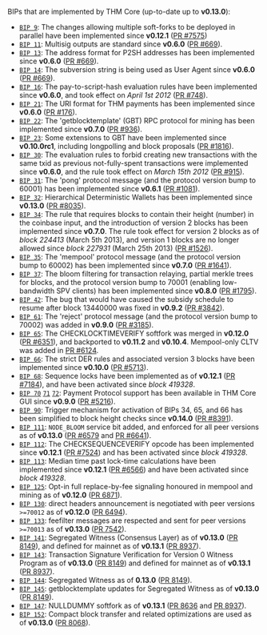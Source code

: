 BIPs that are implemented by THM Core (up-to-date up to **v0.13.0**):

* [`BIP 9`](https://github.com/thm/bips/blob/master/bip-0009.mediawiki): The changes allowing multiple soft-forks to be deployed in parallel have been implemented since **v0.12.1**  ([PR #7575](https://github.com/thm/thm/pull/7575))
* [`BIP 11`](https://github.com/thm/bips/blob/master/bip-0011.mediawiki): Multisig outputs are standard since **v0.6.0** ([PR #669](https://github.com/thm/thm/pull/669)).
* [`BIP 13`](https://github.com/thm/bips/blob/master/bip-0013.mediawiki): The address format for P2SH addresses has been implemented since **v0.6.0** ([PR #669](https://github.com/thm/thm/pull/669)).
* [`BIP 14`](https://github.com/thm/bips/blob/master/bip-0014.mediawiki): The subversion string is being used as User Agent since **v0.6.0** ([PR #669](https://github.com/thm/thm/pull/669)).
* [`BIP 16`](https://github.com/thm/bips/blob/master/bip-0016.mediawiki): The pay-to-script-hash evaluation rules have been implemented since **v0.6.0**, and took effect on *April 1st 2012* ([PR #748](https://github.com/thm/thm/pull/748)).
* [`BIP 21`](https://github.com/thm/bips/blob/master/bip-0021.mediawiki): The URI format for THM payments has been implemented since **v0.6.0** ([PR #176](https://github.com/thm/thm/pull/176)).
* [`BIP 22`](https://github.com/thm/bips/blob/master/bip-0022.mediawiki): The 'getblocktemplate' (GBT) RPC protocol for mining has been implemented since **v0.7.0** ([PR #936](https://github.com/thm/thm/pull/936)).
* [`BIP 23`](https://github.com/thm/bips/blob/master/bip-0023.mediawiki): Some extensions to GBT have been implemented since **v0.10.0rc1**, including longpolling and block proposals ([PR #1816](https://github.com/thm/thm/pull/1816)).
* [`BIP 30`](https://github.com/thm/bips/blob/master/bip-0030.mediawiki): The evaluation rules to forbid creating new transactions with the same txid as previous not-fully-spent transactions were implemented since **v0.6.0**, and the rule took effect on *March 15th 2012* ([PR #915](https://github.com/thm/thm/pull/915)).
* [`BIP 31`](https://github.com/thm/bips/blob/master/bip-0031.mediawiki): The 'pong' protocol message (and the protocol version bump to 60001) has been implemented since **v0.6.1** ([PR #1081](https://github.com/thm/thm/pull/1081)).
* [`BIP 32`](https://github.com/thm/bips/blob/master/bip-0032.mediawiki): Hierarchical Deterministic Wallets has been implemented since **v0.13.0** ([PR #8035](https://github.com/thm/thm/pull/8035)).
* [`BIP 34`](https://github.com/thm/bips/blob/master/bip-0034.mediawiki): The rule that requires blocks to contain their height (number) in the coinbase input, and the introduction of version 2 blocks has been implemented since **v0.7.0**. The rule took effect for version 2 blocks as of *block 224413* (March 5th 2013), and version 1 blocks are no longer allowed since *block 227931* (March 25th 2013) ([PR #1526](https://github.com/thm/thm/pull/1526)).
* [`BIP 35`](https://github.com/thm/bips/blob/master/bip-0035.mediawiki): The 'mempool' protocol message (and the protocol version bump to 60002) has been implemented since **v0.7.0** ([PR #1641](https://github.com/thm/thm/pull/1641)).
* [`BIP 37`](https://github.com/thm/bips/blob/master/bip-0037.mediawiki): The bloom filtering for transaction relaying, partial merkle trees for blocks, and the protocol version bump to 70001 (enabling low-bandwidth SPV clients) has been implemented since **v0.8.0** ([PR #1795](https://github.com/thm/thm/pull/1795)).
* [`BIP 42`](https://github.com/thm/bips/blob/master/bip-0042.mediawiki): The bug that would have caused the subsidy schedule to resume after block 13440000 was fixed in **v0.9.2** ([PR #3842](https://github.com/thm/thm/pull/3842)).
* [`BIP 61`](https://github.com/thm/bips/blob/master/bip-0061.mediawiki): The 'reject' protocol message (and the protocol version bump to 70002) was added in **v0.9.0** ([PR #3185](https://github.com/thm/thm/pull/3185)).
* [`BIP 65`](https://github.com/thm/bips/blob/master/bip-0065.mediawiki): The CHECKLOCKTIMEVERIFY softfork was merged in **v0.12.0** ([PR #6351](https://github.com/thm/thm/pull/6351)), and backported to **v0.11.2** and **v0.10.4**. Mempool-only CLTV was added in [PR #6124](https://github.com/thm/thm/pull/6124).
* [`BIP 66`](https://github.com/thm/bips/blob/master/bip-0066.mediawiki): The strict DER rules and associated version 3 blocks have been implemented since **v0.10.0** ([PR #5713](https://github.com/thm/thm/pull/5713)).
* [`BIP 68`](https://github.com/thm/bips/blob/master/bip-0068.mediawiki): Sequence locks have been implemented as of **v0.12.1**  ([PR #7184](https://github.com/thm/thm/pull/7184)), and have been activated since *block 419328*.
* [`BIP 70`](https://github.com/thm/bips/blob/master/bip-0070.mediawiki) [`71`](https://github.com/thm/bips/blob/master/bip-0071.mediawiki) [`72`](https://github.com/thm/bips/blob/master/bip-0072.mediawiki): Payment Protocol support has been available in THM Core GUI since **v0.9.0** ([PR #5216](https://github.com/thm/thm/pull/5216)).
* [`BIP 90`](https://github.com/thm/bips/blob/master/bip-0090.mediawiki): Trigger mechanism for activation of BIPs 34, 65, and 66 has been simplified to block height checks since **v0.14.0** ([PR #8391](https://github.com/thm/thm/pull/8391)).
* [`BIP 111`](https://github.com/thm/bips/blob/master/bip-0111.mediawiki): `NODE_BLOOM` service bit added, and enforced for all peer versions as of **v0.13.0** ([PR #6579](https://github.com/thm/thm/pull/6579) and [PR #6641](https://github.com/thm/thm/pull/6641)).
* [`BIP 112`](https://github.com/thm/bips/blob/master/bip-0112.mediawiki): The CHECKSEQUENCEVERIFY opcode has been implemented since **v0.12.1** ([PR #7524](https://github.com/thm/thm/pull/7524)) and has been activated since *block 419328*.
* [`BIP 113`](https://github.com/thm/bips/blob/master/bip-0113.mediawiki): Median time past lock-time calculations have been implemented since **v0.12.1** ([PR #6566](https://github.com/thm/thm/pull/6566)) and have been activated since *block 419328*.
* [`BIP 125`](https://github.com/thm/bips/blob/master/bip-0125.mediawiki): Opt-in full replace-by-fee signaling honoured in mempool and mining as of **v0.12.0** ([PR 6871](https://github.com/thm/thm/pull/6871)).
* [`BIP 130`](https://github.com/thm/bips/blob/master/bip-0130.mediawiki): direct headers announcement is negotiated with peer versions `>=70012` as of **v0.12.0** ([PR 6494](https://github.com/thm/thm/pull/6494)).
* [`BIP 133`](https://github.com/thm/bips/blob/master/bip-0133.mediawiki): feefilter messages are respected and sent for peer versions `>=70013` as of **v0.13.0** ([PR 7542](https://github.com/thm/thm/pull/7542)).
* [`BIP 141`](https://github.com/thm/bips/blob/master/bip-0141.mediawiki): Segregated Witness (Consensus Layer) as of **v0.13.0** ([PR 8149](https://github.com/thm/thm/pull/8149)), and defined for mainnet as of **v0.13.1** ([PR 8937](https://github.com/thm/thm/pull/8937)).
* [`BIP 143`](https://github.com/thm/bips/blob/master/bip-0143.mediawiki): Transaction Signature Verification for Version 0 Witness Program as of **v0.13.0** ([PR 8149](https://github.com/thm/thm/pull/8149)) and defined for mainnet as of **v0.13.1** ([PR 8937](https://github.com/thm/thm/pull/8937)).
* [`BIP 144`](https://github.com/thm/bips/blob/master/bip-0144.mediawiki): Segregated Witness as of **0.13.0** ([PR 8149](https://github.com/thm/thm/pull/8149)).
* [`BIP 145`](https://github.com/thm/bips/blob/master/bip-0145.mediawiki): getblocktemplate updates for Segregated Witness as of **v0.13.0** ([PR 8149](https://github.com/thm/thm/pull/8149)).
* [`BIP 147`](https://github.com/thm/bips/blob/master/bip-0147.mediawiki): NULLDUMMY softfork as of **v0.13.1** ([PR 8636](https://github.com/thm/thm/pull/8636) and [PR 8937](https://github.com/thm/thm/pull/8937)).
* [`BIP 152`](https://github.com/thm/bips/blob/master/bip-0152.mediawiki): Compact block transfer and related optimizations are used as of **v0.13.0** ([PR 8068](https://github.com/thm/thm/pull/8068)).
